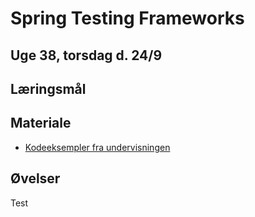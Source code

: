 
<!-- JS use if these pages are used as githubpages. can be deleted if used elsewhere -->
<script src="https://code.jquery.com/jquery-3.2.1.min.js"></script>
<script src="script.js"></script>

# Spring Testing Frameworks 

## Uge 38, torsdag d. 24/9

## Læringsmål

## Materiale
* [Kodeeksempler fra undervisningen]()


## Øvelser

Test 
